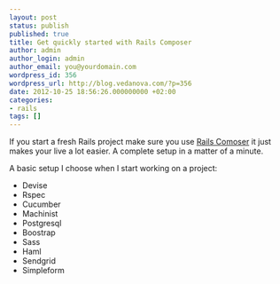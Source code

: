 ```yaml
---
layout: post
status: publish
published: true
title: Get quickly started with Rails Composer
author: admin
author_login: admin
author_email: you@yourdomain.com
wordpress_id: 356
wordpress_url: http://blog.vedanova.com/?p=356
date: 2012-10-25 18:56:26.000000000 +02:00
categories:
- rails
tags: []
---
```

If you start a fresh Rails project make sure you use <a href="http://railsapps.github.com/rails-composer/">Rails Comoser</a> it just makes your live a lot easier. A complete setup in a matter of a minute.

A basic setup I choose when I start working on a project:
<ul>
	<li>Devise</li>
	<li>Rspec</li>
	<li>Cucumber</li>
	<li>Machinist</li>
	<li>Postgresql</li>
	<li>Boostrap</li>
	<li>Sass</li>
	<li>Haml</li>
	<li>Sendgrid</li>
	<li>Simpleform</li>
</ul>
